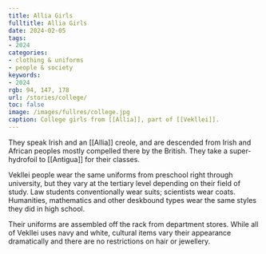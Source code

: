 ```yaml
---
title: Allia Girls
fulltitle: Allia Girls
date: 2024-02-05
tags:
- 2024
categories:
- clothing & uniforms
- people & society
keywords:
- 2024
rgb: 94, 147, 178
url: /stories/college/
toc: false
image: /images/fullres/college.jpg
caption: College girls from [[Allia]], part of [[Vekllei]].
---
```

They speak Irish and an [[Allia]] creole, and are descended from Irish and African peoples mostly compelled there by the British. They take a super-hydrofoil to [[Antigua]] for their classes.

Vekllei people wear the same uniforms from preschool right through university, but they vary at the tertiary level depending on their field of study. Law students conventionally wear suits; scientists wear coats. Humanities, mathematics and other deskbound types wear the same styles they did in high school.

Their uniforms are assembled off the rack from department stores. While all of Vekllei uses navy and white, cultural items vary their appearance dramatically and there are no restrictions on hair or jewellery.